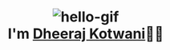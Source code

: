 <!-- <img src="user-images.githubusercontent.com/7836088/179341966-750a5573-1011-492a-9bfe-e4c409941700.gif" alt = "hello" width="40px" height="40px"> -->
<h1 align="center"> <img src="githubusercontent.com/7836088/179341966-750a5573-1011-492a-9bfe-e4c409941700.gif" alt="hello-gif"> <br >I'm <a href="https://www.linkedin.com/in/dheerajkotwani/">Dheeraj Kotwani</a>👨‍💻</h1>
<!-- # Dheeraj Kotwani 👨‍💻 -->


<!--
**adlmayo/adlmayo** is a ✨ _special_ ✨ repository because its `README.md` (this file) appears on your GitHub profile.

Here are some ideas to get you started:

- 🔭 I’m currently working on ...
- 🌱 I’m currently learning ...
- 👯 I’m looking to collaborate on ...
- 🤔 I’m looking for help with ...
- 💬 Ask me about ...
- 📫 How to reach me: ...
- 😄 Pronouns: ...
- ⚡ Fun fact: ...
-->
